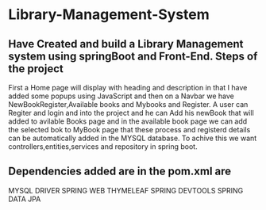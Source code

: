 # Library-Management-System

Have Created and build a Library Management system using springBoot and Front-End.
Steps of the project
---------------------------
First a Home page will display with heading and description in that I have added some popups using JavaScript and then on a Navbar we have NewBookRegister,Available books and Mybooks and Register.
A user can Regiter and login and into the project and he can Add his newBook that will added to avilable Books page and in the available book page we can add the selected bok to MyBook page that these process and registerd details can be automatically added in the MYSQL database.
To achive this we want controllers,entities,services and repository in spring boot.

Dependencies added are in the pom.xml are 
--------------------------------------------------
MYSQL DRIVER
SPRING WEB
THYMELEAF
SPRING DEVTOOLS
SPRING DATA JPA
